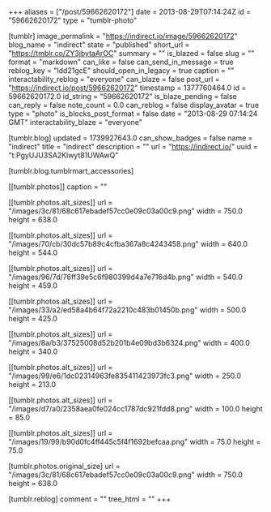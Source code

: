 +++
aliases = ["/post/59662620172"]
date = 2013-08-29T07:14:24Z
id = "59662620172"
type = "tumblr-photo"

[tumblr]
image_permalink = "https://indirect.io/image/59662620172"
blog_name = "indirect"
state = "published"
short_url = "https://tmblr.co/ZY3jbytaArOC"
summary = ""
is_blazed = false
slug = ""
format = "markdown"
can_like = false
can_send_in_message = true
reblog_key = "Idd21gcE"
should_open_in_legacy = true
caption = ""
interactability_reblog = "everyone"
can_blaze = false
post_url = "https://indirect.io/post/59662620172"
timestamp = 1377760464.0
id = 59662620172.0
id_string = "59662620172"
is_blaze_pending = false
can_reply = false
note_count = 0.0
can_reblog = false
display_avatar = true
type = "photo"
is_blocks_post_format = false
date = "2013-08-29 07:14:24 GMT"
interactability_blaze = "everyone"

[tumblr.blog]
updated = 1739927643.0
can_show_badges = false
name = "indirect"
title = "indirect"
description = ""
url = "https://indirect.io/"
uuid = "t:PgyUJU3SA2Klwyt81UWAwQ"

[tumblr.blog.tumblrmart_accessories]

[[tumblr.photos]]
caption = ""

[[tumblr.photos.alt_sizes]]
url = "/images/3c/81/68c617ebadef57cc0e09c03a00c9.png"
width = 750.0
height = 638.0

[[tumblr.photos.alt_sizes]]
url = "/images/70/cb/30dc57b89c4cfba367a8c4243458.png"
width = 640.0
height = 544.0

[[tumblr.photos.alt_sizes]]
url = "/images/96/7d/76ff39e5c6f980399d4a7e716d4b.png"
width = 540.0
height = 459.0

[[tumblr.photos.alt_sizes]]
url = "/images/33/a2/ed58a4b64f72a2210c483b01450b.png"
width = 500.0
height = 425.0

[[tumblr.photos.alt_sizes]]
url = "/images/8a/b3/37525008d52b201b4e09bd3b6324.png"
width = 400.0
height = 340.0

[[tumblr.photos.alt_sizes]]
url = "/images/99/e6/1dc02314963fe835411423973fc3.png"
width = 250.0
height = 213.0

[[tumblr.photos.alt_sizes]]
url = "/images/d7/a0/2358aea0fe024cc1787dc921fdd8.png"
width = 100.0
height = 85.0

[[tumblr.photos.alt_sizes]]
url = "/images/19/99/b90d0fc4ff445c5f4f1692befcaa.png"
width = 75.0
height = 75.0

[tumblr.photos.original_size]
url = "/images/3c/81/68c617ebadef57cc0e09c03a00c9.png"
width = 750.0
height = 638.0

[tumblr.reblog]
comment = ""
tree_html = ""
+++

